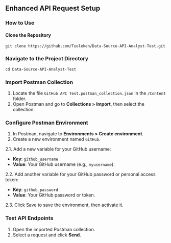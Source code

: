 ## Enhanced API Request Setup

### How to Use

#### Clone the Repository
```
git clone https://github.com/Tuoleken/Data-Source-API-Analyst-Test.git
```
### Navigate to the Project Directory
```
cd Data-Source-API-Analyst-Test
```
### Import Postman Collection
1. Locate the file `GitHub API Test.postman_collection.json` in the `/Content` folder.
2. Open Postman and go to **Collections > Import**, then select the collection.

### Configure Postman Environment
1. In Postman, navigate to **Environments > Create environment**.
2. Create a new environment named `GitHub`.

2.1. Add a new variable for your GitHub username:
   - **Key**: `github_username`
   - **Value**: Your GitHub username (e.g., `myusername`).

2.2. Add another variable for your GitHub password or personal access token:
   - **Key**: `github_password`
   - **Value**: Your GitHub password or token.

2.3. Click Save to save the environment, then activate it.

### Test API Endpoints
1. Open the imported Postman collection.
2. Select a request and click **Send**.

